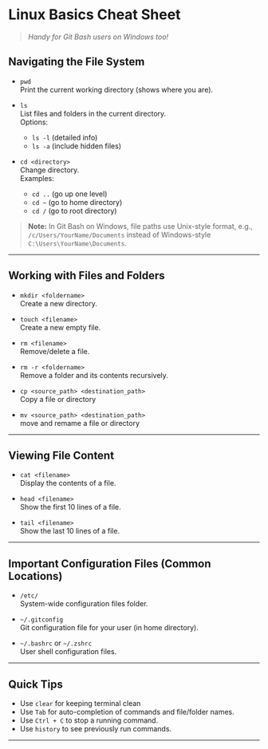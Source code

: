 # Linux Basics Cheat Sheet
> *Handy for Git Bash users on Windows too!*

## Navigating the File System

- `pwd`  
  Print the current working directory (shows where you are).

- `ls`  
  List files and folders in the current directory.  
  Options:  
  - `ls -l` (detailed info)  
  - `ls -a` (include hidden files)

- `cd <directory>`  
  Change directory.  
  Examples:  
  - `cd ..` (go up one level)  
  - `cd ~` (go to home directory)  
  - `cd /` (go to root directory)

> **Note:** In Git Bash on Windows, file paths use Unix-style format, e.g., `/c/Users/YourName/Documents` instead of Windows-style `C:\Users\YourName\Documents`.
---

## Working with Files and Folders

- `mkdir <foldername>`  
  Create a new directory.

- `touch <filename>`  
  Create a new empty file.

- `rm <filename>`  
  Remove/delete a file.

- `rm -r <foldername>`  
  Remove a folder and its contents recursively.

- `cp <source_path> <destination_path>`  
  Copy a file or directory

- `mv <source_path> <destination_path>`  
  move and remame a file or directory
---

## Viewing File Content

- `cat <filename>`  
  Display the contents of a file.

- `head <filename>`  
  Show the first 10 lines of a file.

- `tail <filename>`  
  Show the last 10 lines of a file.

---

## Important Configuration Files (Common Locations)

- `/etc/`  
  System-wide configuration files folder.

- `~/.gitconfig`  
  Git configuration file for your user (in home directory).

- `~/.bashrc` or `~/.zshrc`  
  User shell configuration files.

---

##  Quick Tips

- Use `clear` for keeping terminal clean
- Use `Tab` for auto-completion of commands and file/folder names.
- Use `Ctrl + C` to stop a running command.
- Use `history` to see previously run commands.

---